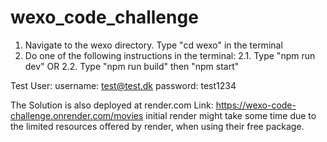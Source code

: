 # wexo_code_challenge

1. Navigate to the wexo directory. Type "cd wexo" in the terminal
2. Do one of the following instructions in the terminal:
    2.1. Type "npm run dev"
    OR
    2.2. Type "npm run build" then "npm start"

Test User:
username: test@test.dk
password: test1234

The Solution is also deployed at render.com
Link: https://wexo-code-challenge.onrender.com/movies
initial render might take some time due to the limited resources offered by render,
when using their free package.

